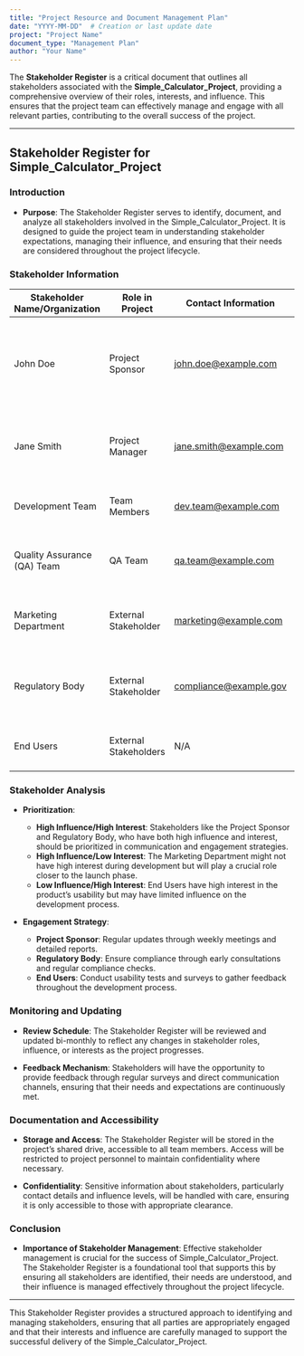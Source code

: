 ```yaml
---
title: "Project Resource and Document Management Plan"
date: "YYYY-MM-DD"  # Creation or last update date
project: "Project Name"
document_type: "Management Plan"
author: "Your Name"
---
```

The **Stakeholder Register** is a critical document that outlines all stakeholders associated with the **Simple_Calculator_Project**, providing a comprehensive overview of their roles, interests, and influence. This ensures that the project team can effectively manage and engage with all relevant parties, contributing to the overall success of the project.

---

## Stakeholder Register for Simple_Calculator_Project

### Introduction
- **Purpose**: The Stakeholder Register serves to identify, document, and analyze all stakeholders involved in the Simple_Calculator_Project. It is designed to guide the project team in understanding stakeholder expectations, managing their influence, and ensuring that their needs are considered throughout the project lifecycle.

### Stakeholder Information

| **Stakeholder Name/Organization** | **Role in Project** | **Contact Information** | **Interest** | **Influence** |
| -------------------------------- | ------------------- | ---------------------- | ------------ | ------------- |
| John Doe                         | Project Sponsor     | john.doe@example.com   | Ensures project alignment with company goals, provides resources. | High |
| Jane Smith                       | Project Manager     | jane.smith@example.com | Manages project execution, oversees team performance. | High |
| Development Team                 | Team Members        | dev.team@example.com   | Completes project tasks, develops software. | Medium |
| Quality Assurance (QA) Team      | QA Team             | qa.team@example.com    | Ensures software quality, conducts testing. | Medium |
| Marketing Department             | External Stakeholder | marketing@example.com | Prepares for product launch, market analysis. | Low |
| Regulatory Body                  | External Stakeholder | compliance@example.gov | Ensures compliance with industry standards and regulations. | High |
| End Users                        | External Stakeholders | N/A                   | Uses the final product, provides feedback. | Medium |

### Stakeholder Analysis

- **Prioritization**:
  - **High Influence/High Interest**: Stakeholders like the Project Sponsor and Regulatory Body, who have both high influence and interest, should be prioritized in communication and engagement strategies.
  - **High Influence/Low Interest**: The Marketing Department might not have high interest during development but will play a crucial role closer to the launch phase.
  - **Low Influence/High Interest**: End Users have high interest in the product’s usability but may have limited influence on the development process.

- **Engagement Strategy**:
  - **Project Sponsor**: Regular updates through weekly meetings and detailed reports.
  - **Regulatory Body**: Ensure compliance through early consultations and regular compliance checks.
  - **End Users**: Conduct usability tests and surveys to gather feedback throughout the development process.

### Monitoring and Updating

- **Review Schedule**: The Stakeholder Register will be reviewed and updated bi-monthly to reflect any changes in stakeholder roles, influence, or interests as the project progresses.
  
- **Feedback Mechanism**: Stakeholders will have the opportunity to provide feedback through regular surveys and direct communication channels, ensuring that their needs and expectations are continuously met.

### Documentation and Accessibility

- **Storage and Access**: The Stakeholder Register will be stored in the project’s shared drive, accessible to all team members. Access will be restricted to project personnel to maintain confidentiality where necessary.
  
- **Confidentiality**: Sensitive information about stakeholders, particularly contact details and influence levels, will be handled with care, ensuring it is only accessible to those with appropriate clearance.

### Conclusion

- **Importance of Stakeholder Management**: Effective stakeholder management is crucial for the success of Simple_Calculator_Project. The Stakeholder Register is a foundational tool that supports this by ensuring all stakeholders are identified, their needs are understood, and their influence is managed effectively throughout the project lifecycle.

---

This Stakeholder Register provides a structured approach to identifying and managing stakeholders, ensuring that all parties are appropriately engaged and that their interests and influence are carefully managed to support the successful delivery of the Simple_Calculator_Project.